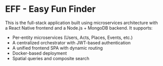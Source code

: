 # EFF - Easy Fun Finder

This is the full-stack application built using microservices architecture with a React Native frontend and a Node.js + MongoDB backend. It supports:

- Per-entity microservices (Users, Acts, Places, Events, etc.)
- A centralized orchestrator with JWT-based authentication
- A unified frontend SPA with dynamic routing
- Docker-based deployment
- Spatial queries and composite search
